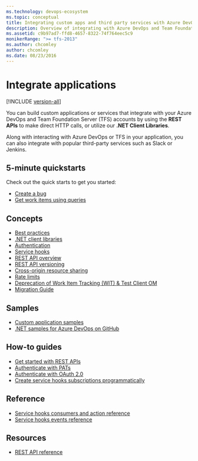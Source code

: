 ```yaml
---
ms.technology: devops-ecosystem
ms.topic: conceptual
title: Integrating custom apps and third party services with Azure DevOps and Team Foundation Server
description: Overview of integrating with Azure DevOps and Team Foundation Server
ms.assetid: c9b97ad7-ffd8-4657-8322-74f764eec5c9
monikerRange: ">= tfs-2013"
ms.author: chcomley
author: chcomley
ms.date: 08/23/2016
---
```


# Integrate applications  

[!INCLUDE [version-all](../includes/version-all.md)]

You can build custom applications or services that integrate with your Azure DevOps and Team Foundation Server (TFS) accounts by using the **REST APIs** to make direct HTTP calls, or utilize our **.NET Client Libraries**.

Along with interacting with Azure DevOps or TFS in your application, you can also integrate with popular third-party services such as Slack or Jenkins.

## 5-minute quickstarts

Check out the quick starts to get you started:

- [Create a bug](./quickstarts/create-bug-quickstart.md)
- [Get work items using queries](./quickstarts/work-item-quickstart.md)

## Concepts

- [Best practices](./concepts/integration-bestpractices.md)
- [.NET client libraries](./concepts/dotnet-client-libraries.md)
- [Authentication](./get-started/authentication/authentication-guidance.md)
- [Service hooks](./concepts/service-hooks.md)
- [REST API overview](rest-api-overview.md)
- [REST API versioning](./concepts/rest-api-versioning.md)
- [Cross-origin resource sharing](./concepts/cross-origin-resource-sharing.md)
- [Rate limits](./concepts/rate-limits.md)
- [Deprecation of Work Item Tracking (WIT) & Test Client OM](./concepts/wit-client-om-deprecation.md)
- [Migration Guide](./concepts/migration-guide.md)

## Samples

- [Custom application samples](./get-started/client-libraries/samples.md)
- [.NET samples for Azure DevOps on GitHub](https://github.com/Microsoft/vsts-dotnet-samples)

## How-to guides

- [Get started with REST APIs](how-to/call-rest-api.md)
- [Authenticate with PATs](../organizations/accounts/use-personal-access-tokens-to-authenticate.md)
- [Authenticate with OAuth 2.0](./get-started/authentication/oauth.md)
- [Create service hooks subscriptions programmatically](../service-hooks/create-subscription.md?toc=/azure/devops/integrate/toc.json)

## Reference

- [Service hooks consumers and action reference](../service-hooks/consumers.md?toc=/azure/devops/integrate/toc.json)
- [Service hooks events reference](../service-hooks/events.md?toc=/azure/devops/integrate/toc.json)

## Resources

- [REST API reference](/rest/api/azure/devops/)
